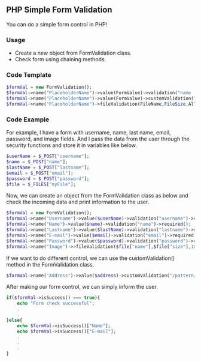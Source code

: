 ## PHP Simple Form Validation

You can do a simple form control in PHP!

### Usage

- Create a new object from FormValidation class.
- Check form using chaining methods.

### Code Template

```php
$formVal = new FormValidation();
$formVal->name("PlaceholderName")->value(FormValue)->validation("name || lastname || username || email || password")->required();
$formVal->name("PlaceholderName")->value(FormValue)->customValidation("/pattern/","message")-required();
$formVal->name("PlaceholderName")->fileValidation(FileName,FileSize,AllowedSize,AllowedExt)->required();
```

### Code Example

For example, I have a form with username, name, last name, email, password, and image fields.
And I pass the data from the user through the security functions and store it in variables like below.

```php
$userName = $_POST["username"];
$name = $_POST["name"];
$lastName = $_POST["lastname"];
$email = $_POST["email"];
$password = $_POST["password"];
$file = $_FILES["myFile"];
```

Now, we can create an object from the FormValidation class as below and check the incoming data and print information to the user.

```php
$formVal = new FormValidation();
$formVal->name("Username")->value($userName)->validation("username")->required();
$formVal->name("Name")->value($name)->validation("name")->required();
$formVal->name("Lastname")->value($lastName)->validation("lastname")->required();
$formVal->name("E-mail")->value($email)->validation("email")->required();
$formVal->name("Password")->value($password)->validation("password")->required();
$formVal->name("Image")->>fileValidation($file["name"],$file["size"],1048576,["png","jpg"]);
```

If we want to do different control, we can use the customValidation() method in the FormValidation class.

```php
$formVal->name("Address")->value($address)->customValidation("/pattern/", "Your address is wrong..")->required();
```

After making our form control, we can simply inform the user.

```php
if($formVal->isSuccess() === true){
    echo "Form check successful";
    .
    .
}else{
    echo $formVal->isSuccess()["Name"];
    echo $formVal->isSuccess()["E-mail"];
    .
    .
    .
}
```
